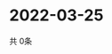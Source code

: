 # 2022-03-25
  共 0条

  <!-- BEGIN -->
  <!-- 最后更新时间Fri Mar 25 2022 00:25:32 GMT+0000 (Coordinated Universal Time) -->
  
  <!-- END -->
  
  